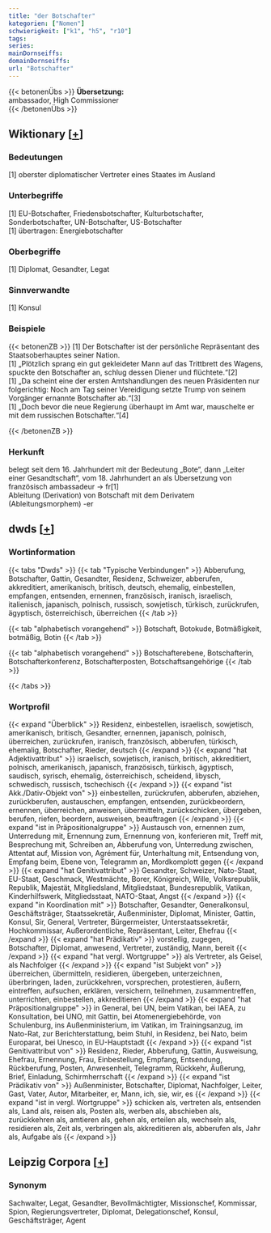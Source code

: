 ```yaml
---
title: "der Botschafter"
kategorien: ["Nomen"]
schwierigkeit: ["k1", "h5", "r10"]
tags:
series:
mainDornseiffs:
domainDornseiffs:
url: "Botschafter"
---
```


{{< betonenÜbs >}}
**Übersetzung:**  
ambassador, High Commissioner  
{{< /betonenÜbs >}}

## Wiktionary [[+](https://de.wiktionary.org/wiki/Botschafter)]

### Bedeutungen
[1] oberster diplomatischer Vertreter eines Staates im Ausland  

### Unterbegriffe
[1] EU-Botschafter, Friedensbotschafter, Kulturbotschafter, Sonderbotschafter, UN-Botschafter, US-Botschafter  
[1] übertragen: Energiebotschafter  

### Oberbegriffe
[1] Diplomat, Gesandter, Legat  

### Sinnverwandte
[1] Konsul  

### Beispiele
{{< betonenZB >}}
[1] Der Botschafter ist der persönliche Repräsentant des Staatsoberhauptes seiner Nation.  
[1] „Plötzlich sprang ein gut gekleideter Mann auf das Trittbrett des Wagens, spuckte den Botschafter an, schlug dessen Diener und flüchtete.“[2]  
[1] „Da scheint eine der ersten Amtshandlungen des neuen Präsidenten nur folgerichtig: Noch am Tag seiner Vereidigung setzte Trump von seinem Vorgänger ernannte Botschafter ab.“[3]  
[1] „Doch bevor die neue Regierung überhaupt im Amt war, mauschelte er mit dem russischen Botschafter.“[4]  

{{< /betonenZB >}}
### Herkunft
belegt seit dem 16. Jahrhundert mit der Bedeutung „Bote“, dann „Leiter einer Gesandtschaft“, vom 18. Jahrhundert an als Übersetzung von französisch ambassadeur → fr[1]  
Ableitung (Derivation) von Botschaft mit dem Derivatem (Ableitungsmorphem) -er  



## dwds [[+](https://www.dwds.de/wb/Botschafter)]

### Wortinformation
{{< tabs "Dwds" >}}
{{< tab "Typische Verbindungen" >}}
Abberufung, Botschafter, Gattin, Gesandter, Residenz, Schweizer, abberufen, akkreditiert, amerikanisch, britisch, deutsch, ehemalig, einbestellen, empfangen, entsenden, ernennen, französisch, iranisch, israelisch, italienisch, japanisch, polnisch, russisch, sowjetisch, türkisch, zurückrufen, ägyptisch, österreichisch, überreichen
{{< /tab >}}

{{< tab "alphabetisch vorangehend" >}}
Botschaft, Botokude, Botmäßigkeit, botmäßig, Botin
{{< /tab >}}

{{< tab "alphabetisch vorangehend" >}}
Botschafterebene, Botschafterin, Botschafterkonferenz, Botschafterposten, Botschaftsangehörige
{{< /tab >}}

{{< /tabs >}}

### Wortprofil
{{< expand "Überblick" >}} Residenz, einbestellen, israelisch, sowjetisch, amerikanisch, britisch, Gesandter, ernennen, japanisch, polnisch, überreichen, zurückrufen, iranisch, französisch, abberufen, türkisch, ehemalig, Botschafter, Rieder, deutsch {{< /expand >}}
{{< expand "hat Adjektivattribut" >}} israelisch, sowjetisch, iranisch, britisch, akkreditiert, polnisch, amerikanisch, japanisch, französisch, türkisch, ägyptisch, saudisch, syrisch, ehemalig, österreichisch, scheidend, libysch, schwedisch, russisch, tschechisch {{< /expand >}}
{{< expand "ist Akk./Dativ-Objekt von" >}} einbestellen, zurückrufen, abberufen, abziehen, zurückberufen, austauschen, empfangen, entsenden, zurückbeordern, ernennen, überreichen, anweisen, übermitteln, zurückschicken, übergeben, berufen, riefen, beordern, ausweisen, beauftragen {{< /expand >}}
{{< expand "ist in Präpositionalgruppe" >}} Austausch von, ernennen zum, Unterredung mit, Ernennung zum, Ernennung von, konferieren mit, Treff mit, Besprechung mit, Schreiben an, Abberufung von, Unterredung zwischen, Attentat auf, Mission von, Agrément für, Unterhaltung mit, Entsendung von, Empfang beim, Ebene von, Telegramm an, Mordkomplott gegen {{< /expand >}}
{{< expand "hat Genitivattribut" >}} Gesandter, Schweizer, Nato-Staat, EU-Staat, Geschmack, Westmächte, Borer, Königreich, Wille, Volksrepublik, Republik, Majestät, Mitgliedsland, Mitgliedstaat, Bundesrepublik, Vatikan, Kinderhilfswerk, Mitgliedsstaat, NATO-Staat, Angst {{< /expand >}}
{{< expand "in Koordination mit" >}} Botschafter, Gesandter, Generalkonsul, Geschäftsträger, Staatssekretär, Außenminister, Diplomat, Minister, Gattin, Konsul, Sir, General, Vertreter, Bürgermeister, Unterstaatssekretär, Hochkommissar, Außerordentliche, Repräsentant, Leiter, Ehefrau {{< /expand >}}
{{< expand "hat Prädikativ" >}} vorstellig, zugegen, Botschafter, Diplomat, anwesend, Vertreter, zuständig, Mann, bereit {{< /expand >}}
{{< expand "hat vergl. Wortgruppe" >}} als Vertreter, als Geisel, als Nachfolger {{< /expand >}}
{{< expand "ist Subjekt von" >}} überreichen, übermitteln, residieren, übergeben, unterzeichnen, überbringen, laden, zurückkehren, vorsprechen, protestieren, äußern, eintreffen, aufsuchen, erklären, versichern, teilnehmen, zusammentreffen, unterrichten, einbestellen, akkreditieren {{< /expand >}}
{{< expand "hat Präpositionalgruppe" >}} in General, bei UN, beim Vatikan, bei IAEA, zu Konsultation, bei UNO, mit Gattin, bei Atomenergiebehörde, von Schulenburg, ins Außenministerium, im Vatikan, im Trainingsanzug, im Nato-Rat, zur Berichterstattung, beim Stuhl, in Residenz, bei Nato, beim Europarat, bei Unesco, in EU-Hauptstadt {{< /expand >}}
{{< expand "ist Genitivattribut von" >}} Residenz, Rieder, Abberufung, Gattin, Ausweisung, Ehefrau, Ernennung, Frau, Einbestellung, Empfang, Entsendung, Rückberufung, Posten, Anwesenheit, Telegramm, Rückkehr, Äußerung, Brief, Einladung, Schirmherrschaft {{< /expand >}}
{{< expand "ist Prädikativ von" >}} Außenminister, Botschafter, Diplomat, Nachfolger, Leiter, Gast, Vater, Autor, Mitarbeiter, er, Mann, ich, sie, wir, es {{< /expand >}}
{{< expand "ist in vergl. Wortgruppe" >}} schicken als, vertreten als, entsenden als, Land als, reisen als, Posten als, werben als, abschieben als, zurückkehren als, amtieren als, gehen als, erteilen als, wechseln als, residieren als, Zeit als, verbringen als, akkreditieren als, abberufen als, Jahr als, Aufgabe als {{< /expand >}}

## Leipzig Corpora [[+](https://corpora.uni-leipzig.de/en/res?word=Botschafter&corpusId=deu_newscrawl-public_2018)]


### Synonym
Sachwalter, Legat, Gesandter, Bevollmächtigter, Missionschef, Kommissar, Spion, Regierungsvertreter, Diplomat, Delegationschef, Konsul, Geschäftsträger, Agent

